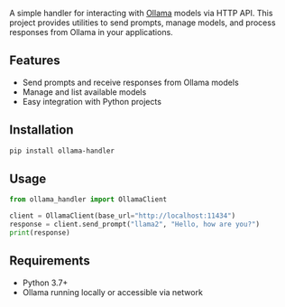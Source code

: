 A simple handler for interacting with [Ollama](https://ollama.com/) models via HTTP API. This project provides utilities to send prompts, manage models, and process responses from Ollama in your applications.

## Features

- Send prompts and receive responses from Ollama models
- Manage and list available models
- Easy integration with Python projects

## Installation

```bash
pip install ollama-handler
```

## Usage

```python
from ollama_handler import OllamaClient

client = OllamaClient(base_url="http://localhost:11434")
response = client.send_prompt("llama2", "Hello, how are you?")
print(response)
```

## Requirements

- Python 3.7+
- Ollama running locally or accessible via network
